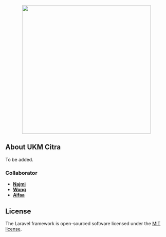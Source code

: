 <p align="center"><a href="https://laravel.com" target="_blank"><img src="https://raw.githubusercontent.com/laravel/art/master/logo-lockup/5%20SVG/2%20CMYK/1%20Full%20Color/laravel-logolockup-cmyk-red.svg" width="400"></a></p>

## About UKM Citra

To be added.

### Collaborator

- **[Najmi](https://vehikl.com/)**
- **[Wong](https://tighten.co)**
- **[Aifaa](https://kirschbaumdevelopment.com)**

## License

The Laravel framework is open-sourced software licensed under the [MIT license](https://opensource.org/licenses/MIT).
